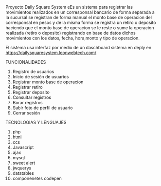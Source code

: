 Proyecto Daily Square System
eEs un sistema para registrar las movimientos realizados en un corresponsal bancario de forma separada a la sucursal
se registran de forma manual el monto base de operacion del corresponsal en pesos y de la misma forma se registra un
retiro o deposito haciendo que el monto base de operacion se le reste o sume la operacion realizada (retiro o deposito)
registrando en base de datos dichos movimientos con los datos, fecha, hora,monto y tipo de operacion.

El sistema usa interfaz por medio de un daschboard
sistema en deply en
https://dailysquaresystem.leonwebtech.com/

FUNCIONALIDADES
1. Registro de usuarios
2. Inicio de sesión de usuarios
3. Registrar monto base de operacion
4. Registrar retiro
5. Registrar deposito
6. Consultar registros
7. Borar registros
8. Subir foto de perfil de usuario
9. Cerrar sesión

TECNOLOGIAS Y LENGUAJES
1. php
2. html
3. ccs
4. Javascript
5. ajax
6. mysql
7. sweet alert
8. jwquerys
9. datatables
10. componenetes codepen

